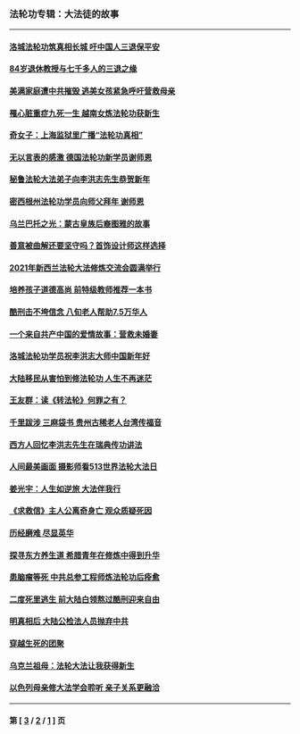 ### 法轮功专辑：大法徒的故事
---
#### [洛城法轮功筑真相长城 吁中国人三退保平安](../../pages/nf1147481/n13892471.md?12310430) 
#### [84岁退休教授与七千多人的三退之缘](../../pages/nf1147481/n13796650.md?12310430) 
#### [美满家庭遭中共摧毁 逃美女孩紧急呼吁营救母亲](../../pages/nf1147481/n13792859.md?12310430) 
#### [罹心脏重症九死一生 越南女炼法轮功获新生](../../pages/nf1147481/n13732766.md?12310430) 
#### [奇女子：上海监狱里广播“法轮功真相”](../../pages/nf1147481/n13726443.md?12310430) 
#### [无以言表的感激 德国法轮功新学员谢师恩](../../pages/nf1147481/n13543790.md?12310430) 
#### [秘鲁法轮大法弟子向李洪志先生恭贺新年](../../pages/nf1147481/n13540182.md?12310430) 
#### [密西根州法轮功学员向师父拜年 谢师恩](../../pages/nf1147481/n13538183.md?12310430) 
#### [乌兰巴托之光：蒙古皇族后裔图雅的故事](../../pages/nf1147481/n13155759.md?12310430) 
#### [善意被曲解还要坚守吗？首饰设计师这样选择](../../pages/nf1147481/n13077575.md?12310430) 
#### [2021年新西兰法轮大法修炼交流会圆满举行](../../pages/nf1147481/n13033149.md?12310430) 
#### [培养孩子道德高尚 前特级教师推荐一本书](../../pages/nf1147481/n12938640.md?12310430) 
#### [酷刑击不垮信念 八旬老人帮助7.5万华人](../../pages/nf1147481/n12880712.md?12310430) 
#### [一个来自共产中国的爱情故事：营救未婚妻](../../pages/nf1147481/n12778386.md?12310430) 
#### [洛城法轮功学员祝李洪志大师中国新年好](../../pages/nf1147481/n12724685.md?12310430) 
#### [大陆移民从害怕到修法轮功 人生不再迷茫](../../pages/nf1147481/n12414325.md?12310430) 
#### [王友群：读《转法轮》何罪之有？](../../pages/nf1147481/n12408647.md?12310430) 
#### [千里跋涉 三麻袋书 贵州古稀老人台湾传福音](../../pages/nf1147481/n12198750.md?12310430) 
#### [西方人回忆李洪志先生在瑞典传功讲法](../../pages/nf1147481/n12099607.md?12310430) 
#### [人间最美画面 摄影师看513世界法轮大法日](../../pages/nf1147481/n12094118.md?12310430) 
#### [姜光宇：人生如逆旅 大法伴我行](../../pages/nf1147481/n12088664.md?12310430) 
#### [《求救信》主人公离奇身亡 观众质疑死因](../../pages/nf1147481/n11845215.md?12310430) 
#### [历经磨难 尽显英华](../../pages/nf1147481/n11723297.md?12310430) 
#### [探寻东方养生道 希腊青年在修炼中得到升华](../../pages/nf1147481/n11494502.md?12310430) 
#### [患脑瘤等死 中共总参工程师炼法轮功后痊愈](../../pages/nf1147481/n11466682.md?12310430) 
#### [二度死里逃生 前大陆白领熬过酷刑迎来自由](../../pages/nf1147481/n11368594.md?12310430) 
#### [明真相后 大陆公检法人员抛弃中共](../../pages/nf1147481/n11358618.md?12310430) 
#### [穿越生死的团聚](../../pages/nf1147481/n11258922.md?12310430) 
#### [乌克兰祖母：法轮大法让我获得新生](../../pages/nf1147481/n11269457.md?12310430) 
#### [以色列母亲修大法学会聆听 亲子关系更融洽](../../pages/nf1147481/n11268195.md?12310430) 

---
#### 第 [ [3](./3.md?12310430) / [2](./2.md?12310430) / [1](./1.md?12310430) ] 页
